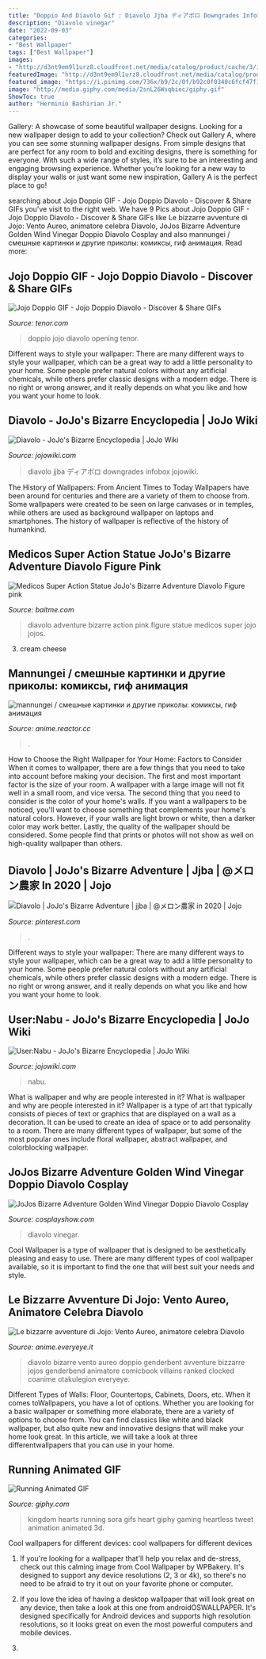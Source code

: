 ```yaml
---
title: "Doppio And Diavolo Gif : Diavolo Jjba ディアボロ Downgrades Infobox Jojowiki"
description: "Diavolo vinegar"
date: "2022-09-03"
categories:
- "Best Wallpaper"
tags: ["Best Wallpaper"]
images:
- "http://d3nt9em9l1urz8.cloudfront.net/media/catalog/product/cache/3/image/1100x/040ec09b1e35df139433887a97daa66f/t/o/tome97010-4.jpg"
featuredImage: "http://d3nt9em9l1urz8.cloudfront.net/media/catalog/product/cache/3/image/1100x/040ec09b1e35df139433887a97daa66f/t/o/tome97010-4.jpg"
featured_image: "https://i.pinimg.com/736x/b9/2c/0f/b92c0f0340c6fcf47f1c86bdcb3b5894.jpg"
image: "http://media.giphy.com/media/2snL26Wsqbiec/giphy.gif"
ShowToc: true
author: "Herminio Bashirian Jr."
---
```



Gallery: A showcase of some beautiful wallpaper designs.
Looking for a new wallpaper design to add to your collection? Check out Gallery A, where you can see some stunning wallpaper designs. From simple designs that are perfect for any room to bold and exciting designs, there is something for everyone. With such a wide range of styles, it’s sure to be an interesting and engaging browsing experience. Whether you’re looking for a new way to display your walls or just want some new inspiration, Gallery A is the perfect place to go!
		
		
		
		
		
		
		
	

		
searching about Jojo Doppio GIF - Jojo Doppio Diavolo - Discover &amp; Share GIFs you've visit to the right web. We have 9 Pics about Jojo Doppio GIF - Jojo Doppio Diavolo - Discover &amp; Share GIFs like Le bizzarre avventure di Jojo: Vento Aureo, animatore celebra Diavolo, JoJos Bizarre Adventure Golden Wind Vinegar Doppio Diavolo Cosplay and also mannungei / смешные картинки и другие приколы: комиксы, гиф анимация. Read more:
		
    
## Jojo Doppio GIF - Jojo Doppio Diavolo - Discover &amp; Share GIFs

<img loading=lazy src="https://media1.tenor.com/images/8f85e634228f61c9b7c4e21f87ce4d58/tenor.gif?itemid=14342699" onerror="this.onerror=null;this.src='https://tse3.mm.bing.net/th?id=OIP.j4XmNCKPYcm3xOIfh85NWAHaEK&amp;pid=15.1';" alt="Jojo Doppio GIF - Jojo Doppio Diavolo - Discover &amp; Share GIFs">

_Source: tenor.com_

>doppio jojo diavolo opening tenor. 

	

Different ways to style your wallpaper:
There are many different ways to style your wallpaper, which can be a great way to add a little personality to your home. Some people prefer natural colors without any artificial chemicals, while others prefer classic designs with a modern edge. There is no right or wrong answer, and it really depends on what you like and how you want your home to look.

    
## Diavolo - JoJo&#039;s Bizarre Encyclopedia | JoJo Wiki

<img loading=lazy src="https://static.jojowiki.com/images/thumb/7/78/latest/20191125095012/Diavolo_Hidden_Infobox_Anime.png/225px-Diavolo_Hidden_Infobox_Anime.png" onerror="this.onerror=null;this.src='https://tse1.mm.bing.net/th?id=OIP.G1mudQvs2kQwPeA5vLJaKAAAAA&amp;pid=15.1';" alt="Diavolo - JoJo&#039;s Bizarre Encyclopedia | JoJo Wiki">

_Source: jojowiki.com_

>diavolo jjba ディアボロ downgrades infobox jojowiki. 

	

The History of Wallpapers: From Ancient Times to Today
Wallpapers have been around for centuries and there are a variety of them to choose from. Some wallpapers were created to be seen on large canvases or in temples, while others are used as background wallpaper on laptops and smartphones. The history of wallpaper is reflective of the history of humankind.

    
## Medicos Super Action Statue JoJo&#039;s Bizarre Adventure Diavolo Figure Pink

<img loading=lazy src="http://d3nt9em9l1urz8.cloudfront.net/media/catalog/product/cache/3/image/1100x/040ec09b1e35df139433887a97daa66f/t/o/tome97010-4.jpg" onerror="this.onerror=null;this.src='https://tse3.mm.bing.net/th?id=OIP.NrMEsc3yefQoX1NA619IDAHaHa&amp;pid=15.1';" alt="Medicos Super Action Statue JoJo&#039;s Bizarre Adventure Diavolo Figure pink">

_Source: baitme.com_

>diavolo adventure bizarre action pink figure statue medicos super jojo jojos. 

	

3. cream cheese 

    
## Mannungei / смешные картинки и другие приколы: комиксы, гиф анимация

<img loading=lazy src="http://img10.reactor.cc/pics/post/full/mannungei-JoJo&#039;s-Bizarre-Adventure-Anime-r63-6068258.png" onerror="this.onerror=null;this.src='https://tse4.mm.bing.net/th?id=OIP.wrHNwC9h6Heyejy3Zmi7ygHaLS&amp;pid=15.1';" alt="mannungei / смешные картинки и другие приколы: комиксы, гиф анимация">

_Source: anime.reactor.cc_

>. 

	

How to Choose the Right Wallpaper for Your Home: Factors to Consider
When it comes to wallpaper, there are a few things that you need to take into account before making your decision. The first and most important factor is the size of your room. A wallpaper with a large image will not fit well in a small room, and vice versa. 
The second thing that you need to consider is the color of your home's walls. If you want a wallpapers to be noticed, you'll want to choose something that complements your home's natural colors. However, if your walls are light brown or white, then a darker color may work better. 
Lastly, the quality of the wallpaper should be considered. Some people find that prints or photos will not show as well on high-quality wallpaper than others.

    
## Diavolo | JoJo&#039;s Bizarre Adventure | Jjba | @メロン農家 In 2020 | Jojo

<img loading=lazy src="https://i.pinimg.com/736x/b9/2c/0f/b92c0f0340c6fcf47f1c86bdcb3b5894.jpg" onerror="this.onerror=null;this.src='https://tse3.mm.bing.net/th?id=OIP.mtmL6vRZgnxfV4PF1uNGRwHaGZ&amp;pid=15.1';" alt="Diavolo | JoJo&#039;s Bizarre Adventure | jjba | @メロン農家 in 2020 | Jojo">

_Source: pinterest.com_

>. 

	

Different ways to style your wallpaper:
There are many different ways to style your wallpaper, which can be a great way to add a little personality to your home. Some people prefer natural colors without any artificial chemicals, while others prefer classic designs with a modern edge. There is no right or wrong answer, and it really depends on what you like and how you want your home to look.

    
## User:Nabu - JoJo&#039;s Bizarre Encyclopedia | JoJo Wiki

<img loading=lazy src="https://static.jojowiki.com/images/thumb/6/6c/DIO.gif/440px-DIO.gif" onerror="this.onerror=null;this.src='https://tse4.mm.bing.net/th?id=OIP.gZsYysL2WuRSozuoIp0YBAAAAA&amp;pid=15.1';" alt="User:Nabu - JoJo&#039;s Bizarre Encyclopedia | JoJo Wiki">

_Source: jojowiki.com_

>nabu. 

	

What is wallpaper and why are people interested in it?
What is wallpaper and why are people interested in it?
Wallpaper is a type of art that typically consists of pieces of text or graphics that are displayed on a wall as a decoration. It can be used to create an idea of space or to add personality to a room. There are many different types of wallpaper, but some of the most popular ones include floral wallpaper, abstract wallpaper, and colorblocking wallpaper.

    
## JoJos Bizarre Adventure Golden Wind Vinegar Doppio Diavolo Cosplay

<img loading=lazy src="https://www-s.mlo.me/upen/v/2020/202006/20200615/202006151317529476201.jpg" onerror="this.onerror=null;this.src='https://tse1.mm.bing.net/th?id=OIP.a7m7kW5P9OSp4OU-mZdLCAHaJ4&amp;pid=15.1';" alt="JoJos Bizarre Adventure Golden Wind Vinegar Doppio Diavolo Cosplay">

_Source: cosplayshow.com_

>diavolo vinegar. 

	

Cool Wallpaper is a type of wallpaper that is designed to be aesthetically pleasing and easy to use. There are many different types of cool wallpaper available, so it is important to find the one that will best suit your needs and style.

    
## Le Bizzarre Avventure Di Jojo: Vento Aureo, Animatore Celebra Diavolo

<img loading=lazy src="https://images.everyeye.it/img-notizie/le-bizzarre-avventure-jojo-vento-aureo-animatore-celebra-diavolo-artwork-v3-412809.jpg" onerror="this.onerror=null;this.src='https://tse1.mm.bing.net/th?id=OIP.ajNx9JI-3qKTCPp0RUhotQHaEM&amp;pid=15.1';" alt="Le bizzarre avventure di Jojo: Vento Aureo, animatore celebra Diavolo">

_Source: anime.everyeye.it_

>diavolo bizarre vento aureo doppio genderbent avventure bizzarre jojos genderbend animatore comicbook villains ranked clocked coanime otakulegion everyeye. 

	

Different Types of Walls: Floor, Countertops, Cabinets, Doors, etc.
When it comes toWallpapers, you have a lot of options. Whether you are looking for a basic wallpaper or something more elaborate, there are a variety of options to choose from. You can find classics like white and black wallpaper, but also quite new and innovative designs that will make your home look great. In this article, we will take a look at three differentwallpapers that you can use in your home.

    
## Running Animated GIF

<img loading=lazy src="http://media.giphy.com/media/2snL26Wsqbiec/giphy.gif" onerror="this.onerror=null;this.src='https://tse1.mm.bing.net/th?id=OIP.lfcOduewXMZ5jPqsnQ2gewHaE1&amp;pid=15.1';" alt="Running Animated GIF">

_Source: giphy.com_

>kingdom hearts running sora gifs heart giphy gaming heartless tweet animation animated 3d. 

	

Cool wallpapers for different devices:
cool wallpapers for different devices 

1. If you're looking for a wallpaper that'll help you relax and de-stress, check out this calming image from Cool Wallpaper by WPBakery. It's designed to support any device resolutions (2, 3 or 4k), so there's no need to be afraid to try it out on your favorite phone or computer.

2. If you love the idea of having a desktop wallpaper that will look great on any device, then take a look at this one from androidOSWALLPAPER. It's designed specifically for Android devices and supports high resolution resolutions, so it looks great on even the most powerful computers and mobile devices.

3.

